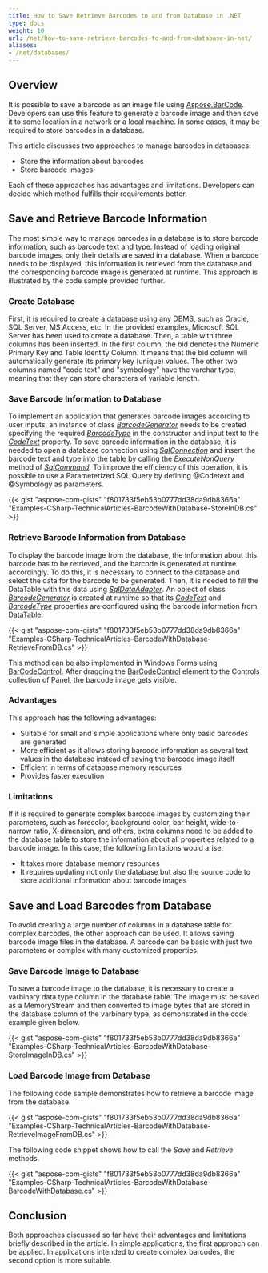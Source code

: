 ```yaml
---
title: How to Save Retrieve Barcodes to and from Database in .NET
type: docs
weight: 10
url: /net/how-to-save-retrieve-barcodes-to-and-from-database-in-net/
aliases: 
- /net/databases/
---
```


## **Overview**

It is possible to save a barcode as an image file using [Aspose.BarCode](https://products.aspose.com/barcode/net). Developers can use this feature to generate a barcode image and then save it to some location in a network or a local machine. In some cases, it may be required to store barcodes in a database.

This article discusses two approaches to manage barcodes in databases:
- Store the information about barcodes
- Store barcode images

Each of these approaches has advantages and limitations. Developers can decide which method fulfills their requirements better.

## **Save and Retrieve Barcode Information**
The most simple way to manage barcodes in a database is to store barcode information, such as barcode text and type. Instead of loading original barcode images, only their details are saved in a database. When a barcode needs to be displayed, this information is retrieved from the database and the corresponding barcode image is generated at runtime. This approach is illustrated by the code sample provided further.

### **Create Database**
First, it is required to create a database using any DBMS, such as Oracle, SQL Server, MS Access, etc. In the provided examples, Microsoft SQL Server has been used to create a database. Then, a table with three columns has been inserted. In the first column, the bid denotes the Numeric Primary Key and Table Identity Column. It means that the bid column will automatically generate its primary key (unique) values. The other two columns named "code text" and "symbology" have the varchar type, meaning that they can store characters of variable length.

### **Save Barcode Information to Database**
To implement an application that generates barcode images according to user inputs, an instance of class [*BarcodeGenerator*](https://reference.aspose.com/barcode/net/aspose.barcode.generation/barcodegenerator/) needs to be created specifying the required [*BarcodeType*](https://reference.aspose.com/barcode/net/aspose.barcode.generation/barcodegenerator/barcodetype/) in the constructor and input text to the [*CodeText*](https://reference.aspose.com/barcode/net/aspose.barcode.generation/barcodegenerator/codetext/) property. To save barcode information in the database, it is needed to open a database connection using [*SqlConnection*](https://docs.microsoft.com/en-us/dotnet/api/system.data.sqlclient.sqlconnection?view=dotnet-plat-ext-6.0) and insert the barcode text and type into the table by calling the [*ExecuteNonQuery*](https://docs.microsoft.com/en-us/dotnet/api/system.data.sqlclient.sqlcommand.executenonquery?view=dotnet-plat-ext-6.0) method of [*SqlCommand*](https://docs.microsoft.com/en-us/dotnet/api/system.data.sqlclient.sqlcommand?view=dotnet-plat-ext-6.0). To improve the efficiency of this operation, it is possible to use a Parameterized SQL Query by defining @Codetext and @Symbology as parameters.  
  
{{< gist "aspose-com-gists" "f801733f5eb53b0777dd38da9db8366a" "Examples-CSharp-TechnicalArticles-BarcodeWithDatabase-StoreInDB.cs" >}}

### **Retrieve Barcode Information from Database**
To display the barcode image from the database, the information about this barcode has to be retrieved, and the barcode is generated at runtime accordingly. To do this, it is necessary to connect to the database and select the data for the barcode to be generated. Then, it is needed to fill the DataTable with this data using [*SqlDataAdapter*](https://docs.microsoft.com/en-us/dotnet/api/system.data.sqlclient.sqldataadapter?view=dotnet-plat-ext-6.0). An object of class [*BarcodeGenerator*](https://reference.aspose.com/barcode/net/aspose.barcode.generation/barcodegenerator/) is created at runtime so that its [*CodeText*](https://reference.aspose.com/barcode/net/aspose.barcode.generation/barcodegenerator/codetext/) and [*BarcodeType*](https://reference.aspose.com/barcode/net/aspose.barcode.generation/barcodegenerator/barcodetype/) properties are configured using the barcode information from DataTable.  

{{< gist "aspose-com-gists" "f801733f5eb53b0777dd38da9db8366a" "Examples-CSharp-TechnicalArticles-BarcodeWithDatabase-RetrieveFromDB.cs" >}}

This method can be also implemented in Windows Forms using [BarCodeControl](https://apireference.aspose.com/barcode/net/aspose.barcode.windows.forms/barcodecontrol).
After dragging the [BarCodeControl](https://apireference.aspose.com/barcode/net/aspose.barcode.windows.forms/barcodecontrol) element to the Controls collection of Panel, the barcode image gets visible.

### **Advantages**
This approach has the following advantages:
- Suitable for small and simple applications where only basic barcodes are generated
- More efficient as it allows storing barcode information as several text values in the database instead of saving the barcode image itself
- Efficient in terms of database memory resources
- Provides faster execution

### **Limitations**
If it is required to generate complex barcode images by customizing their parameters, such as forecolor, background color, bar height, wide-to-narrow ratio, X-dimension, and others, extra columns need to be added to the database table to store the information about all properties related to a barcode image. In this case, the following limitations would arise:
- It takes more database memory resources
- It requires updating not only the database but also the source code to store additional information about barcode images
    
## **Save and Load Barcodes from Database**
To avoid creating a large number of columns in a database table for complex barcodes, the other approach can be used. It allows saving barcode image files in the database. A barcode can be basic with just two parameters or complex with many customized properties.

### **Save Barcode Image to Database**
To save a barcode image to the database, it is necessary to create a varbinary data type column in the database table. The image must be saved as a MemoryStream and then converted to image bytes that are stored in the database column of the varbinary type, as demonstrated in the code example given below.  

{{< gist "aspose-com-gists" "f801733f5eb53b0777dd38da9db8366a" "Examples-CSharp-TechnicalArticles-BarcodeWithDatabase-StoreImageInDB.cs" >}}

### **Load Barcode Image from Database**
The following code sample demonstrates how to retrieve a barcode image from the database.  
  
{{< gist "aspose-com-gists" "f801733f5eb53b0777dd38da9db8366a" "Examples-CSharp-TechnicalArticles-BarcodeWithDatabase-RetrieveImageFromDB.cs" >}}

The following code snippet shows how to call the *Save* and *Retrieve* methods.  

{{< gist "aspose-com-gists" "f801733f5eb53b0777dd38da9db8366a" "Examples-CSharp-TechnicalArticles-BarcodeWithDatabase-BarcodeWithDatabase.cs" >}}

## **Conclusion**
Both approaches discussed so far have their advantages and limitations briefly described in the article. In simple applications, the first approach can be applied. In applications intended to create complex barcodes, the second option is more suitable.